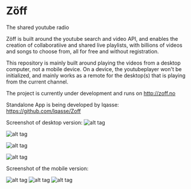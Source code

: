 Zöff
====

The shared youtube radio


Zöff is built around the youtube search and video API, and enables the creation of collaboratiive and shared live playlists, with billions of videos and songs to choose from, all for free and without registration.

This repository is mainly built around playing the videos from a desktop computer, not a mobile device. On a device, the youtubeplayer won't be initialized, and mainly works as a remote for the desktop(s) that is playing from the current channel.

The project is currently under development and runs on http://zoff.no

Standalone App is being developed by lqasse: https://github.com/lqasse/Zoff

Screenshot of desktop version:
![alt tag](http://puu.sh/fF6XJ/003fa24349.jpg)

![alt tag](http://puu.sh/fF77D/628693b995.jpg)

![alt tag](http://puu.sh/fF7eb/0129dde16f.jpg)

![alt tag](http://puu.sh/fF7jl/2653aada6c.jpg)

Screenshot of the mobile version:

![alt tag](http://puu.sh/fF7px/7f6273fc85.jpg)     ![alt tag](http://puu.sh/fF7B3/58b9b3abce.jpg)     ![alt tag](http://puu.sh/fF7ID/e7d65c336b.jpg)


